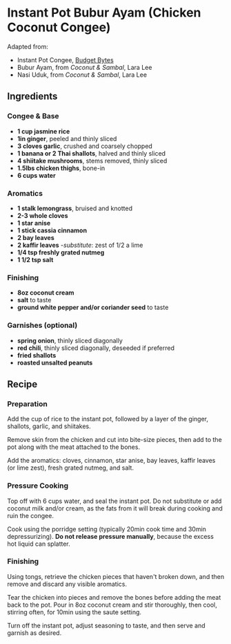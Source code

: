 # Instant Pot Bubur Ayam (Chicken Coconut Congee)
Adapted from:
- Instant Pot Congee, [Budget Bytes](https://www.budgetbytes.com/instant-pot-congee-jook/)
- Bubur Ayam, from *Coconut & Sambal*, Lara Lee
- Nasi Uduk, from *Coconut & Sambal*, Lara Lee

## Ingredients
### Congee & Base
- **1 cup jasmine rice**
- **1in ginger**, peeled and thinly sliced
- **3 cloves garlic**, crushed and coarsely chopped
- **1 banana or 2 Thai shallots**, halved and thinly sliced
- **4 shiitake mushrooms**, stems removed, thinly sliced
- **1.5lbs chicken thighs**, bone-in
- **6 cups water**

### Aromatics
- **1 stalk lemongrass**, bruised and knotted
- **2-3 whole cloves**
- **1 star anise**
- **1 stick cassia cinnamon**
- **2 bay leaves**
- **2 kaffir leaves**
  -_substitute_: zest of 1/2 a lime
- **1/4 tsp freshly grated nutmeg**
- **1 1/2 tsp salt**

### Finishing
- **8oz coconut cream**
- **salt** to taste
- **ground white pepper and/or coriander seed** to taste

### Garnishes (optional)
- **spring onion**, thinly sliced diagonally
- **red chili**, thinly sliced diagonally, deseeded if preferred
- **fried shallots**
- **roasted unsalted peanuts**

## Recipe

### Preparation

Add the cup of rice to the instant pot, followed by a layer of the ginger, shallots, garlic, and shiitakes.

Remove skin from the chicken and cut into bite-size pieces, then add to the pot along with the meat attached to the bones.

Add the aromatics: cloves, cinnamon, star anise, bay leaves, kaffir leaves (or lime zest), fresh grated nutmeg, and salt. 

### Pressure Cooking

Top off with 6 cups water, and seal the instant pot. Do not substitute or add coconut milk and/or cream, as the fats from it will break during cooking and ruin the congee.

Cook using the porridge setting (typically 20min cook time and 30min depressurizing). **Do not release pressure manually**, because the excess hot liquid can splatter.

### Finishing
Using tongs, retrieve the chicken pieces that haven't broken down, and then remove and discard any visible aromatics.

Tear the chicken into pieces and remove the bones before adding the meat back to the pot. Pour in 8oz coconut cream and stir thoroughly, then cool, stirring often, for 10min using the saute setting. 

Turn off the instant pot, adjust seasoning to taste, and then serve and garnish as desired.
